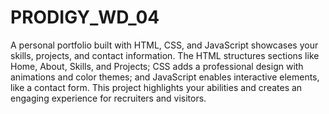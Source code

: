 # PRODIGY_WD_04
A personal portfolio built with HTML, CSS, and JavaScript showcases your skills, projects, and contact information. The HTML structures sections like Home, About, Skills, and Projects; CSS adds a professional design with animations and color themes; and JavaScript enables interactive elements, like a contact form. This project highlights your abilities and creates an engaging experience for recruiters and visitors.
